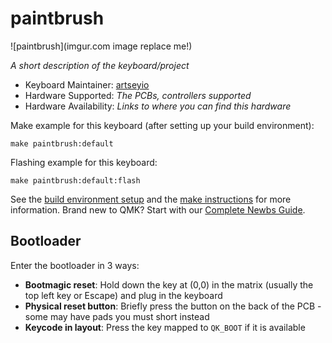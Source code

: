 # paintbrush

![paintbrush](imgur.com image replace me!)

*A short description of the keyboard/project*

* Keyboard Maintainer: [artseyio](https://github.com/artseyio)
* Hardware Supported: *The PCBs, controllers supported*
* Hardware Availability: *Links to where you can find this hardware*

Make example for this keyboard (after setting up your build environment):

    make paintbrush:default

Flashing example for this keyboard:

    make paintbrush:default:flash

See the [build environment setup](https://docs.qmk.fm/#/getting_started_build_tools) and the [make instructions](https://docs.qmk.fm/#/getting_started_make_guide) for more information. Brand new to QMK? Start with our [Complete Newbs Guide](https://docs.qmk.fm/#/newbs).

## Bootloader

Enter the bootloader in 3 ways:

* **Bootmagic reset**: Hold down the key at (0,0) in the matrix (usually the top left key or Escape) and plug in the keyboard
* **Physical reset button**: Briefly press the button on the back of the PCB - some may have pads you must short instead
* **Keycode in layout**: Press the key mapped to `QK_BOOT` if it is available
